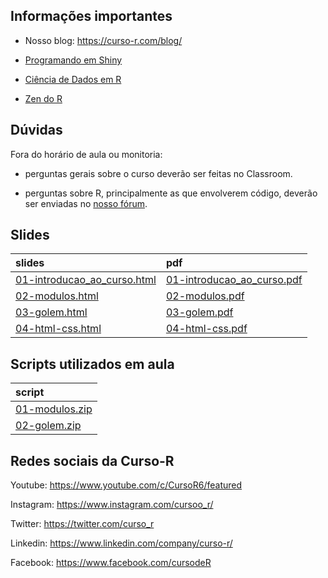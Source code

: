 
<!-- README.md is generated from README.Rmd. Please edit that file -->

## Informações importantes

- Nosso blog: <https://curso-r.com/blog/>

- [Programando em Shiny](https://programando-em-shiny.curso-r.com/)

- [Ciência de Dados em R](https://livro.curso-r.com/)

- [Zen do R](https://curso-r.github.io/zen-do-r/)

## Dúvidas

Fora do horário de aula ou monitoria:

- perguntas gerais sobre o curso deverão ser feitas no Classroom.

- perguntas sobre R, principalmente as que envolverem código, deverão
  ser enviadas no [nosso fórum](https://discourse.curso-r.com/).

## Slides

| slides                                                                                                        | pdf                                                                                                         |
|:--------------------------------------------------------------------------------------------------------------|:------------------------------------------------------------------------------------------------------------|
| [01-introducao_ao_curso.html](https://curso-r.github.io/main-dashboards-2/slides/01-introducao_ao_curso.html) | [01-introducao_ao_curso.pdf](https://curso-r.github.io/main-dashboards-2/slides/01-introducao_ao_curso.pdf) |
| [02-modulos.html](https://curso-r.github.io/main-dashboards-2/slides/02-modulos.html)                         | [02-modulos.pdf](https://curso-r.github.io/main-dashboards-2/slides/02-modulos.pdf)                         |
| [03-golem.html](https://curso-r.github.io/main-dashboards-2/slides/03-golem.html)                             | [03-golem.pdf](https://curso-r.github.io/main-dashboards-2/slides/03-golem.pdf)                             |
| [04-html-css.html](https://curso-r.github.io/main-dashboards-2/slides/04-html-css.html)                       | [04-html-css.pdf](https://curso-r.github.io/main-dashboards-2/slides/04-html-css.pdf)                       |

## Scripts utilizados em aula

| script                                                                                                       |
|:-------------------------------------------------------------------------------------------------------------|
| [01-modulos.zip](https://raw.githubusercontent.com/curso-r/202211-dashboards-2/main/pratica//01-modulos.zip) |
| [02-golem.zip](https://raw.githubusercontent.com/curso-r/202211-dashboards-2/main/pratica//02-golem.zip)     |

## Redes sociais da Curso-R

Youtube: <https://www.youtube.com/c/CursoR6/featured>

Instagram: <https://www.instagram.com/cursoo_r/>

Twitter: <https://twitter.com/curso_r>

Linkedin: <https://www.linkedin.com/company/curso-r/>

Facebook: <https://www.facebook.com/cursodeR>
